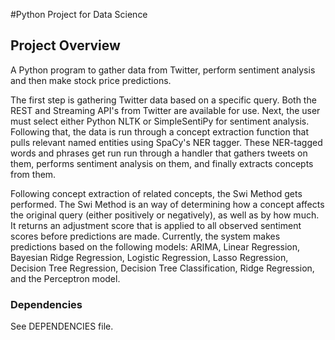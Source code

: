 #Python Project for Data Science

## Project Overview
A Python program to gather data from Twitter, perform sentiment analysis and then make stock price predictions.

The first step is gathering Twitter data based on a specific query. Both the REST and Streaming API's from Twitter are available for use. Next, the user must select either Python NLTK or SimpleSentiPy for sentiment analysis. Following that, the data is run through a concept extraction function that pulls relevant named entities using SpaCy's NER tagger. These NER-tagged words and phrases get run run through a handler that gathers tweets on them, performs sentiment analysis on them, and finally extracts concepts from them.

Following concept extraction of related concepts, the Swi Method gets performed. The Swi Method is an way of determining how a concept affects the original query (either positively or negatively), as well as by how much. It returns an adjustment score that is applied to all observed sentiment scores before predictions are made. Currently, the system makes predictions based on the following models: ARIMA, Linear Regression, Bayesian Ridge Regression, Logistic Regression, Lasso Regression, Decision Tree Regression, Decision Tree Classification, Ridge Regression, and the Perceptron model.

### Dependencies
See DEPENDENCIES file.


